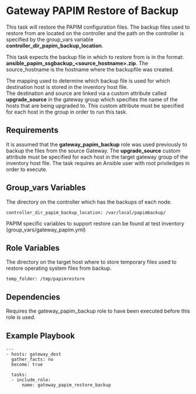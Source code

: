 Gateway PAPIM Restore of Backup
=========

This task will restore the PAPIM configuration files.
The backup files used to restore from are located on the controller and the path on the controller is specified by the group_vars variable **controller_dir_papim_backup_location**.

This task expects the backup file in which to restore from is in the format: **ansible_papim_ssgbackup_<source_hostname>.zip**. 
The source_hostname is the hostname where the backupfile was created.  

The mapping used to determine which backup file is used for which destination host is stored in the inventory host file.  
The destination and source are linked via a custom attribute called **upgrade_source** in the gateway group which
specifies the name of the hosts that are being upgraded to. This custom attribute must be specified for each host 
in the group in order to run this task.


Requirements
------------

It is assumed that the **gateway_papim_backup** role was used previously to backup the files from the source Gateway.
The **upgrade_source** custom attribute must be specified for each host in the target gateway group of the inventory host file.
The task requires an Ansible user with root priviledges in order to execute.

Group_vars Variables
--------------

The directory on the controller which has the backups of each node.
```
controller_dir_papim_backup_location: /var/local/papimbackup/
```
PAPIM specific variables to support restore can be found at test inventory (group_vars/gateway_papim.yml)

Role Variables
--------------
  
The directory on the target host where to store temporary files used to restore operating system files from backup.
```
temp_folder: /tmp/papimrestore
```

Dependencies
------------

Requires the gateway_papim_backup role to have been executed before this role is used.

Example Playbook
----------------
```
---
- hosts: gateway_dest
  gather_facts: no
  become: true
                            
  tasks:
  - include_role:
      name: gateway_papim_restore_backup  
```

